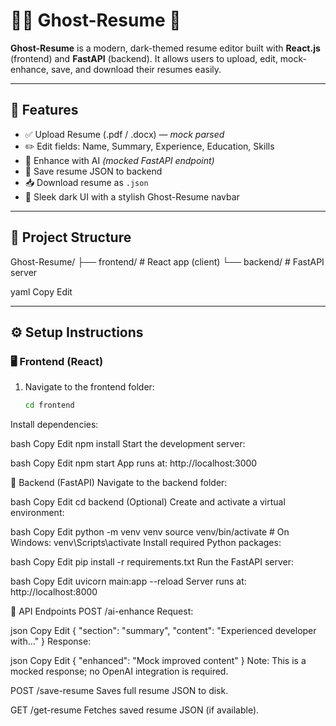 # 🧛‍♂️ Ghost-Resume 📝

**Ghost-Resume** is a modern, dark-themed resume editor built with **React.js** (frontend) and **FastAPI** (backend). It allows users to upload, edit, mock-enhance, save, and download their resumes easily.

---

## 🚀 Features

- ✅ Upload Resume (.pdf / .docx) — *mock parsed*
- ✏️ Edit fields: Name, Summary, Experience, Education, Skills
- 🤖 Enhance with AI *(mocked FastAPI endpoint)*
- 💾 Save resume JSON to backend
- 📥 Download resume as `.json`
- 🌙 Sleek dark UI with a stylish Ghost-Resume navbar

---

## 📁 Project Structure

Ghost-Resume/
├── frontend/ # React app (client)
└── backend/ # FastAPI server

yaml
Copy
Edit

---

## ⚙️ Setup Instructions

### 🖥️ Frontend (React)

1. Navigate to the frontend folder:

   ```bash
   cd frontend
Install dependencies:

bash
Copy
Edit
npm install
Start the development server:

bash
Copy
Edit
npm start
App runs at: http://localhost:3000

🧪 Backend (FastAPI)
Navigate to the backend folder:

bash
Copy
Edit
cd backend
(Optional) Create and activate a virtual environment:

bash
Copy
Edit
python -m venv venv
source venv/bin/activate        # On Windows: venv\Scripts\activate
Install required Python packages:

bash
Copy
Edit
pip install -r requirements.txt
Run the FastAPI server:

bash
Copy
Edit
uvicorn main:app --reload
Server runs at: http://localhost:8000

📡 API Endpoints
POST /ai-enhance
Request:

json
Copy
Edit
{
  "section": "summary",
  "content": "Experienced developer with..."
}
Response:

json
Copy
Edit
{
  "enhanced": "Mock improved content"
}
Note: This is a mocked response; no OpenAI integration is required.

POST /save-resume
Saves full resume JSON to disk.

GET /get-resume
Fetches saved resume JSON (if available).


